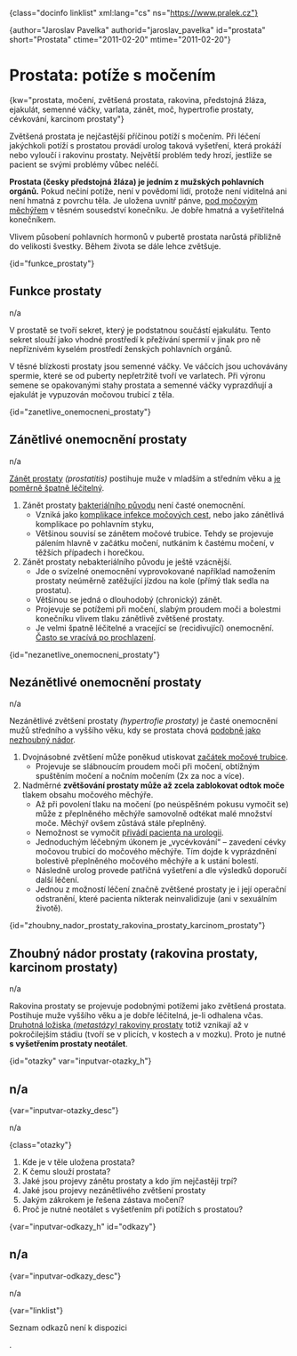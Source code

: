 
{class="docinfo linklist" xml:lang="cs" ns="https://www.pralek.cz"}

{author="Jaroslav Pavelka" authorid="jaroslav_pavelka" id="prostata" short="Prostata" ctime="2011-02-20" mtime="2011-02-20"}

# Prostata: potíže s močením

{kw="prostata, močení, zvětšená prostata, rakovina, předstojná žláza, ejakulát, semenné váčky, varlata, zánět, moč, hypertrofie prostaty, cévkování, karcinom prostaty"}

Zvětšená prostata je nejčastější příčinou potíží s močením. Při léčení jakýchkoli potíží s prostatou provádí urolog taková vyšetření, která prokáží nebo vyloučí i rakovinu prostaty. Největší problém tedy hrozí, jestliže se pacient se svými problémy vůbec neléčí.

**Prostata (česky předstojná žláza) je jedním z mužských pohlavních orgánů.** Pokud nečiní potíže, není v povědomí lidí, protože není viditelná ani není hmatná z povrchu těla. Je uložena uvnitř pánve, [pod močovým měchýřem][1] v těsném sousedství konečníku. Je dobře hmatná a vyšetřitelná konečníkem.

Vlivem působení pohlavních hormonů v pubertě prostata narůstá přibližně do velikosti švestky. Během života se dále lehce zvětšuje.

{id="funkce_prostaty"}

## Funkce prostaty

n/a

V prostatě se tvoří sekret, který je podstatnou součástí ejakulátu. Tento sekret slouží jako vhodné prostředí k přežívání spermií v jinak pro ně nepříznivém kyselém prostředí ženských pohlavních orgánů.

V těsné blízkosti prostaty jsou semenné váčky. Ve váčcích jsou uchovávány spermie, které se od puberty nepřetržitě tvoří ve varlatech. Při výronu semene se opakovanými stahy prostata a semenné váčky vyprazdňují a ejakulát je vypuzován močovou trubicí z těla.

{id="zanetlive\_onemocneni\_prostaty"}

## Zánětlivé onemocnění prostaty

n/a

[Zánět prostaty][2] _(prostatitis)_ postihuje muže v mladším a středním věku a [je poměrně špatně léčitelný][3].

  1. Zánět prostaty [bakteriálního původu][4] není časté onemocnění.
      * Vzniká jako [komplikace infekce močových cest][5], nebo jako zánětlivá komplikace po pohlavním styku,
      * Většinou souvisí se zánětem močové trubice. Tehdy se projevuje pálením hlavně v začátku močení, nutkáním k častému močení, v těžších případech i horečkou.
  2. Zánět prostaty nebakteriálního původu je ještě vzácnější.
      * Jde o svízelné onemocnění vyprovokované například namožením prostaty neúměrně zatěžující jízdou na kole (přímý tlak sedla na prostatu).
      * Většinou se jedná o dlouhodobý (chronický) zánět.
      * Projevuje se potížemi při močení, slabým proudem moči a bolestmi konečníku vlivem tlaku zánětlivě zvětšené prostaty.
      * Je velmi špatně léčitelné a vracející se (recidivující) onemocnění. [Často se vracívá po prochlazení][6].

{id="nezanetlive\_onemocneni\_prostaty"}

## Nezánětlivé onemocnění prostaty

n/a

Nezánětlivé zvětšení prostaty _(hypertrofie prostaty)_ je časté onemocnění mužů středního a vyššího věku, kdy se prostata chová [podobně jako nezhoubný nádor][7].

  1. Dvojnásobné zvětšení může poněkud utiskovat [začátek močové trubice][1].
      * Projevuje se slábnoucím proudem moči při močení, obtížným spuštěním močení a nočním močením (2x za noc a více).
  2. Nadměrné **zvětšování prostaty může až zcela zablokovat odtok moče** tlakem obsahu močového měchýře.
      * Až při povolení tlaku na močení (po neúspěšném pokusu vymočit se) může z přeplněného měchýře samovolně odtékat malé množství moče. Měchýř ovšem zůstává stále přeplněný.
      * Nemožnost se vymočit [přivádí pacienta na urologii][8].
      * Jednoduchým léčebným úkonem je „vycévkování“ – zavedení cévky močovou trubicí do močového měchýře. Tím dojde k vyprázdnění bolestivě přeplněného močového měchýře a k ustání bolestí.
      * Následně urolog provede patřičná vyšetření a dle výsledků doporučí další léčení.
      * Jednou z možností léčení značně zvětšené prostaty je i její operační odstranění, které pacienta nikterak neinvalidizuje (ani v sexuálním životě).

{id="zhoubny\_nador\_prostaty\_rakovina\_prostaty\_karcinom\_prostaty"}

## Zhoubný nádor prostaty (rakovina prostaty, karcinom prostaty)

n/a

Rakovina prostaty se projevuje podobnými potížemi jako zvětšená prostata. Postihuje muže vyššího věku a je dobře léčitelná, je-li odhalena včas. [Druhotná ložiska _(metastázy)_ rakoviny prostaty][7] totiž vznikají až v pokročilejším stádiu (tvoří se v plicích, v kostech a v mozku). Proto je nutné **s vyšetřením prostaty neotálet**.

{id="otazky" var="inputvar-otazky_h"}

## n/a

{var="inputvar-otazky_desc"}

n/a

{class="otazky"}

  1. Kde je v těle uložena prostata?
  2. K čemu slouží prostata?
  3. Jaké jsou projevy zánětu prostaty a kdo jím nejčastěji trpí?
  4. Jaké jsou projevy nezánětlivého zvětšení prostaty
  5. Jakým zákrokem je řešena zástava močení?
  6. Proč je nutné neotálet s vyšetřením při potížích s prostatou?

{var="inputvar-odkazy_h" id="odkazy"}

## n/a

{var="inputvar-odkazy_desc"}

n/a

{var="linklist"}

Seznam odkazů není k dispozici

 [1]: mocove_kameny
 [2]: zanet
 [3]: antibiotika
 [4]: mikroorganizmy
 [5]: teplota
 [6]: bolest_v_krku_angina
 [7]: nezhoubny_nebo_zhoubny_nador
 [8]: nalehavost_lekarskeho_vysetreni
.
